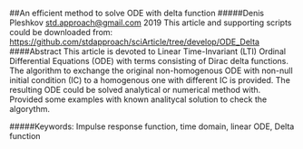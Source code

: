 ##An efficient method to solve ODE with delta function
#####Denis Pleshkov
std.approach@gmail.com
2019
This article and supporting scripts could be downloaded from:
https://github.com/stdapproach/sciArticle/tree/develop/ODE_Delta
####Abstract
This article is devoted to Linear Time-Invariant (LTI) Ordinal Differential Equations (ODE) with terms consisting of Dirac delta functions. The algorithm to exchange the original non-homogenous ODE with non-null initial condition (IC) to a homogenous one with different IC is provided. The resulting ODE could be solved analytical or numerical method with. Provided some examples with known analitycal solution to check the algorythm.

#####Keywords:
Impulse response function, time domain, linear ODE, Delta function

